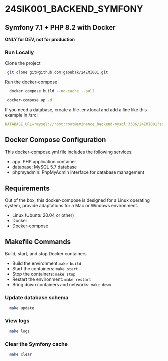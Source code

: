 # 24SIK001_BACKEND_SYMFONY


## Symfony 7.1 + PHP 8.2 with Docker

**ONLY for DEV, not for production**

### Run Locally

Clone the project

```bash
 git clone git@github.com:gaoubak/24EMI001.git
```

Run the docker-compose

```bash
  docker compose build --no-cache --pull
```
```bash
 docker-compose up -d
```

If you need a database, create a file .env.local and add a line like this example in /src:

```yaml
DATABASE_URL="mysql://root:root@eminence_backend-mysql:3306/24EMI001?serverVersion=8.4.2&charset=utf8mb4&timeout=60"
```


## Docker Compose Configuration
This docker-compose.yml file includes the following services:

- app: PHP application container
- database: MySQL 5.7 database
- phpmyadmin: PhpMyAdmin interface for database management

## Requirements

Out of the box, this docker-compose is designed for a Linux operating system, provide adaptations for a Mac or Windows environment.

- Linux (Ubuntu 20.04 or other)
- Docker
- Docker-compose

## Makefile Commands
Build, start, and stop Docker containers
- Build the environment:```make build```
- Start the containers: ```make start```
- Stop the containers: ```make stop```
- Restart the environment: ```make restart```
- Bring down containers and networks: ```make down```

### Update database schema
```bash
  make update
```

### View logs
```bash
  make logs
```

### Clear the Symfony cache
```bash
  make clear
```
